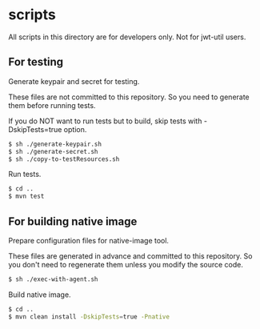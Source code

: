 # scripts

All scripts in this directory are for developers only.
Not for jwt-util users.

## For testing

Generate keypair and secret for testing.

These files are not committed to this repository.
So you need to generate them before running tests.

If you do NOT want to run tests but to build, skip tests with -DskipTests=true option.

```bash
$ sh ./generate-keypair.sh
$ sh ./generate-secret.sh
$ sh ./copy-to-testResources.sh
```

Run tests.

```bash
$ cd ..
$ mvn test
```

## For building native image

Prepare configuration files for native-image tool.

These files are generated in advance and committed to this repository.
So you don't need to regenerate them unless you modify the source code.

```bash
$ sh ./exec-with-agent.sh
```

Build native image.

```bash
$ cd ..
$ mvn clean install -DskipTests=true -Pnative
```